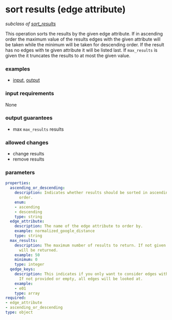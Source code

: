 # sort results (edge attribute)

_subclass of [sort_results](./sort_results.md)_

This operation sorts the results by the given edge attribute. If in ascending order the maximum value of the results edges with the given attribute will be taken while the minimum will be taken for descending order. If the result has no edges with te given attribute it will be listed last. If `max_results` is given the it truncates the results to at most the given value.

### examples

- [input](../examples/sort/messages/01_results_full.json), [output](../examples/sort/messages/02_sorted_results_edge_attribute.json)

### input requirements

None

### output guarantees

- max `max_results` results

### allowed changes

- change results
- remove results

### parameters

```yaml
properties:
  ascending_or_descending:
    description: Indicates whether results should be sorted in ascending or descending
      order.
    enum:
    - ascending
    - descending
    type: string
  edge_attribute:
    description: The name of the edge attribute to order by.
    example: normalized_google_distance
    type: string
  max_results:
    description: The maximum number of results to return. If not given all results
      will be returned.
    example: 50
    minimum: 0
    type: integer
  qedge_keys:
    description: This indicates if you only want to consider edges with specific edge_keys.
      If not provided or empty, all edges will be looked at.
    example:
    - e01
    type: array
required:
- edge_attribute
- ascending_or_descending
type: object
```

